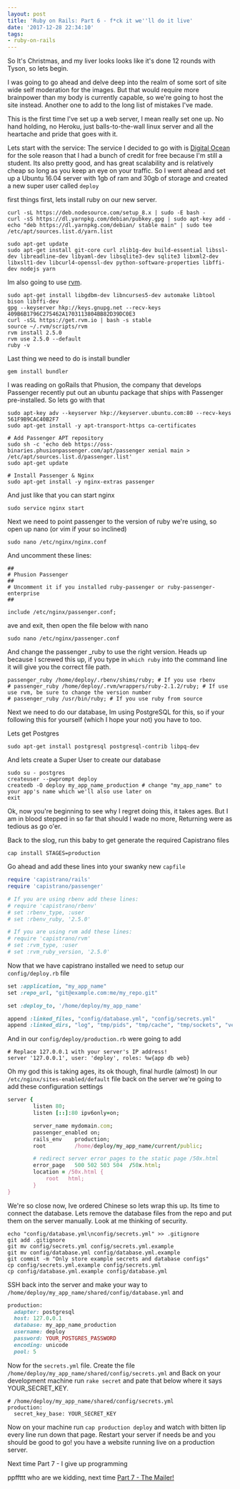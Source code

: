 ```yaml
---
layout: post
title: 'Ruby on Rails: Part 6 - f*ck it we''ll do it live'
date: '2017-12-28 22:34:10'
tags:
- ruby-on-rails
---
```


So It's Christmas, and my liver looks looks like it's done 12 rounds with Tyson, so lets begin.

I was going to go ahead and delve deep into the realm of some sort of site wide self moderation for the images. But that would require more brainpower than my body is currently capable, so we're going to host the site instead. Another one to add to the long list of mistakes I've made.

This is the first time I've set up a web server, I mean really set one up. No hand holding, no Heroku, just balls-to-the-wall linux server and all the heartache and pride that goes with it.

Lets start with the service: 
The service I decided to go with is [Digital Ocean](https://www.digitalocean.com/) for the sole reason that I had a bunch of credit for free because I'm still a student. Its also pretty good, and has great scalability and is relatively cheap so long as you keep an eye on your traffic. So I went ahead and set up a Ubuntu 16.04 server with 1gb of ram and 30gb of storage and created a new super user called `deploy`

first things first, lets install ruby on our new server.

~~~ shell
curl -sL https://deb.nodesource.com/setup_8.x | sudo -E bash -
curl -sS https://dl.yarnpkg.com/debian/pubkey.gpg | sudo apt-key add -
echo "deb https://dl.yarnpkg.com/debian/ stable main" | sudo tee /etc/apt/sources.list.d/yarn.list

sudo apt-get update
sudo apt-get install git-core curl zlib1g-dev build-essential libssl-dev libreadline-dev libyaml-dev libsqlite3-dev sqlite3 libxml2-dev libxslt1-dev libcurl4-openssl-dev python-software-properties libffi-dev nodejs yarn
~~~

Im also going to use [rvm](https://rvm.io/).

~~~ sheell
sudo apt-get install libgdbm-dev libncurses5-dev automake libtool bison libffi-dev
gpg --keyserver hkp://keys.gnupg.net --recv-keys 409B6B1796C275462A1703113804BB82D39DC0E3
curl -sSL https://get.rvm.io | bash -s stable
source ~/.rvm/scripts/rvm
rvm install 2.5.0
rvm use 2.5.0 --default
ruby -v
~~~
Last thing we need to do is install bundler

~~~ shell
gem install bundler
~~~

I was reading on goRails that Phusion, the company that develops Passenger recently put out an ubuntu package that ships with Passenger pre-installed. So lets go with that

~~~ shell
sudo apt-key adv --keyserver hkp://keyserver.ubuntu.com:80 --recv-keys 561F9B9CAC40B2F7
sudo apt-get install -y apt-transport-https ca-certificates

# Add Passenger APT repository
sudo sh -c 'echo deb https://oss-binaries.phusionpassenger.com/apt/passenger xenial main > /etc/apt/sources.list.d/passenger.list'
sudo apt-get update

# Install Passenger & Nginx
sudo apt-get install -y nginx-extras passenger
~~~

And just like that you can start nginx

~~~ shell
sudo service nginx start
~~~

Next we need to point passenger to the version of ruby we're using, so open up nano (or vim if your so inclined)

~~~ shell
sudo nano /etc/nginx/nginx.conf
~~~

And uncomment these lines:

~~~ shell
##
# Phusion Passenger
##
# Uncomment it if you installed ruby-passenger or ruby-passenger-enterprise
##

include /etc/nginx/passenger.conf;
~~~

ave and exit, then open the file below with nano

~~~ shell
sudo nano /etc/nginx/passenger.conf
~~~

And change the passenger _ruby to use the right version. Heads up because I screwed this up, if you type in `which ruby` into the command line it will give you the correct file path.

~~~ shell
passenger_ruby /home/deploy/.rbenv/shims/ruby; # If you use rbenv
# passenger_ruby /home/deploy/.rvm/wrappers/ruby-2.1.2/ruby; # If use use rvm, be sure to change the version number
# passenger_ruby /usr/bin/ruby; # If you use ruby from source
~~~

Next we need to do our database, Im using PostgreSQL for this, so if your following this for yourself (which I hope your not) you have to too.

Lets get Postgres

~~~ shell
sudo apt-get install postgresql postgresql-contrib libpq-dev
~~~
And lets create a Super User to create our database

~~~ shell
sudo su - postgres
createuser --pwprompt deploy
createdb -O deploy my_app_name_production # change "my_app_name" to your app's name which we'll also use later on
exit
~~~

Ok, now you're beginning to see why I regret doing this, it takes ages. But I am in blood stepped in so far that should I wade no more, Returning were as tedious as go o'er.

Back to the slog, run this baby to get generate the required Capistrano files

~~~ shell
cap install STAGES=production
~~~

Go ahead and add these lines into your swanky new `capfile`

~~~ ruby
require 'capistrano/rails'
require 'capistrano/passenger'

# If you are using rbenv add these lines:
# require 'capistrano/rbenv'
# set :rbenv_type, :user
# set :rbenv_ruby, '2.5.0'

# If you are using rvm add these lines:
# require 'capistrano/rvm'
# set :rvm_type, :user
# set :rvm_ruby_version, '2.5.0'
~~~

Now that we have capistrano installed we need to setup our `config/deploy.rb` file

~~~ ruby
set :application, "my_app_name"
set :repo_url, "git@example.com:me/my_repo.git"

set :deploy_to, '/home/deploy/my_app_name'

append :linked_files, "config/database.yml", "config/secrets.yml"
append :linked_dirs, "log", "tmp/pids", "tmp/cache", "tmp/sockets", "vendor/bundle", "public/system", "public/uploads"
~~~

And in our  `config/deploy/production.rb` were going to add

~~~ shell
# Replace 127.0.0.1 with your server's IP address!
server '127.0.0.1', user: 'deploy', roles: %w{app db web}
~~~

Oh my god this is taking ages, its ok though, final hurdle (almost)
In our `/etc/nginx/sites-enabled/default` file back on the server we're going to add these configuration settings
~~~ ruby
server {
        listen 80;
        listen [::]:80 ipv6only=on;

        server_name mydomain.com;
        passenger_enabled on;
        rails_env    production;
        root         /home/deploy/my_app_name/current/public;

        # redirect server error pages to the static page /50x.html
        error_page   500 502 503 504  /50x.html;
        location = /50x.html {
            root   html;
        }
}
~~~
We're so close now, Ive ordered Chinese so lets wrap this up. Its time to connect the database. Lets remove the database files from the repo and put them on the server manually. Look at me thinking of security.
~~~ shell
echo "config/database.yml\nconfig/secrets.yml" >> .gitignore
git add .gitignore
git mv config/secrets.yml config/secrets.yml.example
git mv config/database.yml config/database.yml.example
git commit -m "Only store example secrets and database configs"
cp config/secrets.yml.example config/secrets.yml
cp config/database.yml.example config/database.yml
~~~
SSH back into the server and make your way to `/home/deploy/my_app_name/shared/config/database.yml`
and 
~~~ ruby
production:
  adapter: postgresql
  host: 127.0.0.1
  database: my_app_name_production
  username: deploy
  password: YOUR_POSTGRES_PASSWORD
  encoding: unicode
  pool: 5
~~~
Now for the `secrets.yml` file. Create the file `/home/deploy/my_app_name/shared/config/secrets.yml` and Back on your development machine run `rake secret` and pate that below where it says YOUR_SECRET_KEY. 
~~~ riby
# /home/deploy/my_app_name/shared/config/secrets.yml
production:
  secret_key_base: YOUR_SECRET_KEY
~~~

Now on your machine run `cap production deploy` and watch with bitten lip every line run down that page. Restart your server if needs be and you should be good to go! you have a website running live on a production server.

Next time Part 7 - I give up programming

ppffttt who are we kidding, next time [Part 7 - The Mailer!](http://breen.ie)

